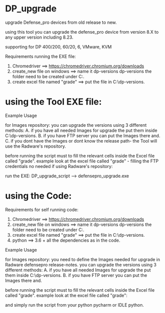 # DP_upgrade
upgrade Defense_pro devices from old release to new.

using this tool you can upgrade the defense_pro device from version 8.X to any upper version including 8.23.

supporting for DP 400/200, 60/20, 6, VMware, KVM

Requirements running the EXE file:
1. Chromedriver ==> https://chromedriver.chromium.org/downloads
2. create_new file on windows  ==>  name it dp-versions dp-versions the folder need to be created under C:\.
3. create excel file named "grade" ==> put the file in  C:\dp-versions.

# using the Tool EXE file:
Example Usage

for Images repository:
you can upgrade the versions using 3 different methods:
  A. if you have all needed Images for upgrade the put them inside C:\dp-versions.
  B. if you have FTP server you can put the Images there and.
  C. if you dont have the Images or dont know the release path- the Tool will use the Radware's repository.
  
before running the script must to fill the relevant cells inside the Excel file called "grade".
example look at the  excel file called "grade" - filling the FTP credentials no needed if using Radware's repository:

run the EXE:
DP_upgrade_script --> defensepro_upgrade.exe


# using the Code:

Requirements for self running code:
1. Chromedriver ==> https://chromedriver.chromium.org/downloads
2. create_new file on windows  ==>  name it dp-versions dp-versions the folder need to be created under C:\.
3. create excel file named "grade" ==> put the file in  C:\dp-versions.
4. python ==> 3.6 + all the dependencies as in the code.

Example Usage

for Images repository:
you need to define the Images needed for upgrade in Radware defensepro release-notes.
you can upgrade the versions using 3 different methods:
  A. if you have all needed Images for upgrade the put them inside C:\dp-versions.
  B. if you have FTP server you can put the Images there and.
  
before running the script must to fill the relevant cells inside the Excel file called "grade".
example look at the  excel file called "grade":

and simply run the script from your python pycharm or IDLE python.
